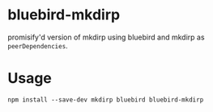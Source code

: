 # bluebird-mkdirp

promisify'd version of mkdirp using bluebird and mkdirp as `peerDependencies`.

# Usage

```npm install --save-dev mkdirp bluebird bluebird-mkdirp```
